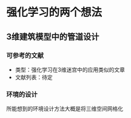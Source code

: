 # 强化学习的两个想法
## 3维建筑模型中的管道设计

### 可参考的文献

+ 类型：强化学习在3维迷宫中的应用类似的文章
+ 文献列表：待定

### 环境的设计

所能想到的环境设计方法大概是将三维空间网格化



